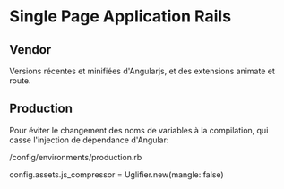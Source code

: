 # Single Page Application Rails

## Vendor

Versions récentes et minifiées d'Angularjs, et des extensions animate et route.

## Production

Pour éviter le changement des noms de variables à la compilation, qui casse l'injection de dépendance d'Angular:

/config/environments/production.rb

  config.assets.js_compressor = Uglifier.new(mangle: false)

